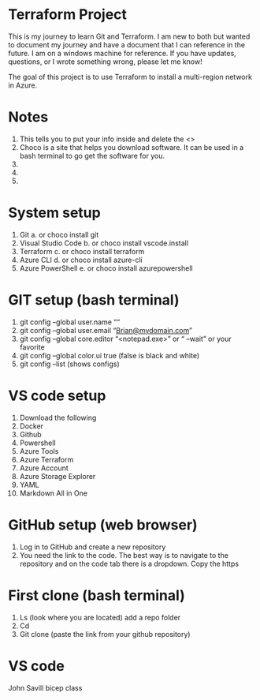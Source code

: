 # Terraform Project

This is my journey to learn Git and Terraform.  I am new to both but wanted to document my journey and have a document that I can reference in the future.  I am on a windows machine for reference.  If you have updates, questions, or I wrote something wrong, please let me know!   

The goal of this project is to use Terraform to install a multi-region network in Azure. 

# Notes
1.	<example>  This tells you to put your info inside and delete the <>
2.	 Choco is a site that helps you download software.  It can be used in a bash terminal to go get the software for you.  
3.	 
4.	 
5.	 

# System setup
1.	Git 
	a.	or choco install git
2.	Visual Studio Code 
	b.	or choco install vscode.install
3.	Terraform 
	c.	or choco install terraform
4.	Azure CLI 
	d.	or choco install azure-cli
5.	Azure PowerShell 
	e.	 or choco install azurepowershell

# GIT setup (bash terminal)
1.	git config –global user.name “<Brian>“
2.	git config –global user.email “<Brian@mydomain.com>”
3.	git config –global core.editor “<notepad.exe>” 
or “<atom> –wait” or your favorite
4.    git config –global color.ui true (false is black and white)
5.	git config –list (shows configs)

# VS code setup
1.	Download the following 
2.	Docker
3.	Github
4.	Powershell
5.	Azure Tools
6.	Azure Terraform
7.	Azure Account
8.	Azure Storage Explorer
9.	YAML
10.	Markdown All in One


# GitHub setup (web browser)
1.    Log in to GitHub and create a new repository 
2.    You need the link to the code.  The best way is to navigate to the repository and on the code tab there is a dropdown.  Copy the https

# First clone (bash terminal)
1.	Ls (look where you are located) add a repo folder
2.	Cd <repo name>
3.	Git clone (paste the link from your github repository) 
	
# VS code
	





John Savill bicep class

